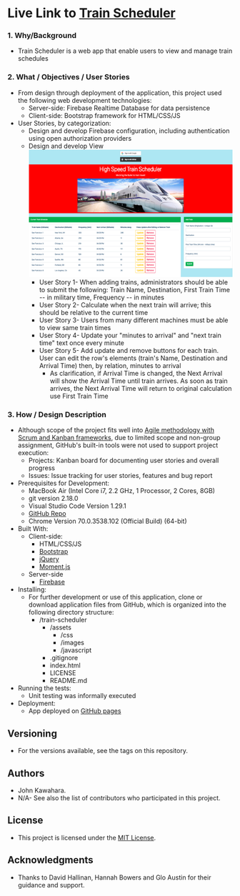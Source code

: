 # Live Link to [Train Scheduler](https://jkawahara.github.io/train-scheduler/)
### 1. Why/Background
  * Train Scheduler is a web app that enable users to view and manage train schedules
### 2. What / Objectives / User Stories
  * From design through deployment of the application, this project used the following web development technologies:
    * Server-side: Firebase Realtime Database for data persistence
    * Client-side: Bootstrap framework for HTML/CSS/JS
  * User Stories, by categorization:
    * Design and develop Firebase configuration, including authentication using open authorization providers
    * Design and develop View ![trainscheduler.png](assets/images/trainscheduler.png "app UI")
      * User Story 1- When adding trains, administrators should be able to submit the following: Train Name, Destination, First Train Time -- in military time, Frequency -- in minutes
      * User Story 2- Calculate when the next train will arrive; this should be relative to the current time
      * User Story 3- Users from many different machines must be able to view same train times
      * User Story 4- Update your "minutes to arrival" and "next train time" text once every minute
      * User Story 5- Add update and remove buttons for each train. User can edit the row's elements (train's Name, Destination and Arrival Time) then, by relation, minutes to arrival
        * As clarification, if Arrival Time is changed, the Next Arrival will show the Arrival Time until train arrives. As soon as train arrives, the Next Arrival Time will return to original calculation use First Train Time
### 3. How / Design Description
  * Although scope of the project fits well into [Agile methodology with Scrum and Kanban frameworks](https://en.wikipedia.org/wiki/Agile_software_development), due to limited scope and non-group assignment, GitHub's built-in tools were not used to support project execution:
    * Projects: Kanban board for documenting user stories and overall progress
    * Issues: Issue tracking for user stories, features and bug report
  * Prerequisites for Development:
    * MacBook Air (Intel Core i7, 2.2 GHz, 1 Processor, 2 Cores, 8GB)
    * git version 2.18.0
    * Visual Studio Code Version 1.29.1
    * [GitHub Repo](https://github.com/jkawahara/train-scheduler)
    * Chrome Version 70.0.3538.102 (Official Build) (64-bit)
  * Built With:
    * Client-side:
      * HTML/CSS/JS
      * [Bootstrap](https://getbootstrap.com/docs/4.1/getting-started/introduction/)
      * [jQuery](https://cdnjs.cloudflare.com/ajax/libs/jquery/3.2.1/jquery.min.js)
      * [Moment.js](https://cdn.jsdelivr.net/momentjs/2.12.0/moment.min.js)
    * Server-side
      * [Firebase](https://www.gstatic.com/firebasejs/5.5.9/firebase.js)
  * Installing:
    * For further development or use of this application, clone or download application files from GitHub, which is organized into the following directory structure:
      * /train-scheduler
        * /assets
          * /css
          * /images
          * /javascript
        * .gitignore
        * index.html
        * LICENSE
        * README.md
  * Running the tests:
    * Unit testing was informally executed
  * Deployment:
    * App deployed on [GitHub pages](https://jkawahara.github.io/train-scheduler/)

 ## Versioning
  * For the versions available, see the tags on this repository.
 ## Authors
  * John Kawahara.
  * N/A- See also the list of contributors who participated in this project.
 ## License
  * This project is licensed under the [MIT License](LICENSE).
 ## Acknowledgments
  * Thanks to David Hallinan, Hannah Bowers and Glo Austin for their guidance and support.